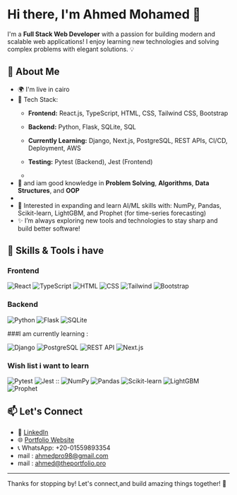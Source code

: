 # Hi there, I'm Ahmed Mohamed 👋

I'm a **Full Stack Web Developer** with a passion for building modern and scalable web applications! I enjoy learning new technologies and solving complex problems with elegant solutions. 💡


## 🚀 About Me


- 🌍 I'm live in cairo
- 💼 Tech Stack:
  - **Frontend:** React.js, TypeScript, HTML, CSS, Tailwind CSS, Bootstrap
  - **Backend:** Python, Flask, SQLite, SQL
 
  
  - **Currently Learning:** Django, Next.js, PostgreSQL, REST APIs, CI/CD, Deployment, AWS
  - **Testing:** Pytest (Backend), Jest (Frontend)
  - 
- 🧠 and iam good knowledge in **Problem Solving**, **Algorithms**, **Data Structures**, and **OOP**
- 
- 🧪 Interested in expanding and learn  AI/ML skills with: NumPy, Pandas, Scikit-learn, LightGBM, and Prophet (for time-series forecasting)
- ✨ I’m always exploring new tools and technologies to stay sharp and build better software!




## 🔧 Skills & Tools i have 

### Frontend
![React](https://img.shields.io/badge/-React-61DAFB?style=flat&logo=react)
![TypeScript](https://img.shields.io/badge/-TypeScript-3178C6?style=flat&logo=typescript&logoColor=white)
![HTML](https://img.shields.io/badge/-HTML5-E34F26?style=flat&logo=html5&logoColor=white)
![CSS](https://img.shields.io/badge/-CSS3-1572B6?style=flat&logo=css3)
![Tailwind](https://img.shields.io/badge/-TailwindCSS-38B2AC?style=flat&logo=tailwind-css)
![Bootstrap](https://img.shields.io/badge/-Bootstrap-563D7C?style=flat&logo=bootstrap)


### Backend
![Python](https://img.shields.io/badge/-Python-3776AB?style=flat&logo=python&logoColor=white)
![Flask](https://img.shields.io/badge/-Flask-000000?style=flat&logo=flask)
![SQLite](https://img.shields.io/badge/-SQLite-003B57?style=flat&logo=sqlite)





###I am currently learning :

![Django](https://img.shields.io/badge/-Django-092E20?style=flat&logo=django)
![PostgreSQL](https://img.shields.io/badge/-PostgreSQL-4169E1?style=flat&logo=postgresql)
![REST API](https://img.shields.io/badge/-REST%20API-FF6C37?style=flat)
![Next.js](https://img.shields.io/badge/-Next.js-000000?style=flat&logo=next.js)





### Wish list i want to learn

![Pytest](https://img.shields.io/badge/-Pytest-3776AB?style=flat&logo=pytest)
![Jest](https://img.shields.io/badge/-Jest-C21325?style=flat&logo=jest)
:: 
![NumPy](https://img.shields.io/badge/-NumPy-013243?style=flat&logo=numpy)
![Pandas](https://img.shields.io/badge/-Pandas-150458?style=flat&logo=pandas)
![Scikit-learn](https://img.shields.io/badge/-Scikit--learn-F7931E?style=flat&logo=scikit-learn)
![LightGBM](https://img.shields.io/badge/-LightGBM-7CB637?style=flat)
![Prophet](https://img.shields.io/badge/-Prophet-003B57?style=flat)




## 📫 Let's Connect

- 🔗 [LinkedIn](https://www.linkedin.com/in/YourLinkedInHere)
- 🌐 [Portfolio Website](https://theportfolio.pro)
- 📞 WhatsApp: +20-01559893354
- mail : ahmedpro98@gmail.com
- mail : ahmed@theportfolio.pro

---

Thanks for stopping by! Let's connect,and build amazing things together! 🚀


